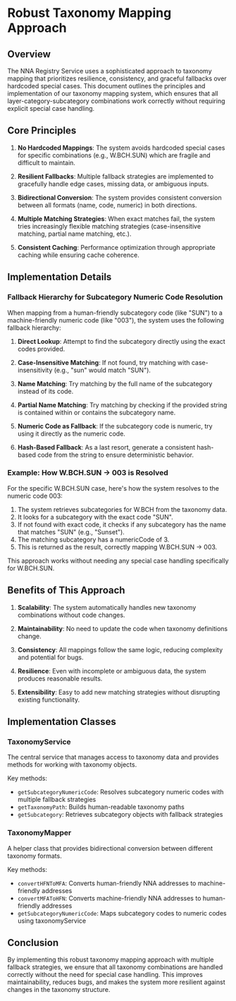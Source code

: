 # Robust Taxonomy Mapping Approach

## Overview

The NNA Registry Service uses a sophisticated approach to taxonomy mapping that prioritizes resilience, consistency, and graceful fallbacks over hardcoded special cases. This document outlines the principles and implementation of our taxonomy mapping system, which ensures that all layer-category-subcategory combinations work correctly without requiring explicit special case handling.

## Core Principles

1. **No Hardcoded Mappings**: The system avoids hardcoded special cases for specific combinations (e.g., W.BCH.SUN) which are fragile and difficult to maintain.

2. **Resilient Fallbacks**: Multiple fallback strategies are implemented to gracefully handle edge cases, missing data, or ambiguous inputs.

3. **Bidirectional Conversion**: The system provides consistent conversion between all formats (name, code, numeric) in both directions.

4. **Multiple Matching Strategies**: When exact matches fail, the system tries increasingly flexible matching strategies (case-insensitive matching, partial name matching, etc.).

5. **Consistent Caching**: Performance optimization through appropriate caching while ensuring cache coherence.

## Implementation Details

### Fallback Hierarchy for Subcategory Numeric Code Resolution

When mapping from a human-friendly subcategory code (like "SUN") to a machine-friendly numeric code (like "003"), the system uses the following fallback hierarchy:

1. **Direct Lookup**: Attempt to find the subcategory directly using the exact codes provided.

2. **Case-Insensitive Matching**: If not found, try matching with case-insensitivity (e.g., "sun" would match "SUN").

3. **Name Matching**: Try matching by the full name of the subcategory instead of its code.

4. **Partial Name Matching**: Try matching by checking if the provided string is contained within or contains the subcategory name.

5. **Numeric Code as Fallback**: If the subcategory code is numeric, try using it directly as the numeric code.

6. **Hash-Based Fallback**: As a last resort, generate a consistent hash-based code from the string to ensure deterministic behavior.

### Example: How W.BCH.SUN → 003 is Resolved

For the specific W.BCH.SUN case, here's how the system resolves to the numeric code 003:

1. The system retrieves subcategories for W.BCH from the taxonomy data.
2. It looks for a subcategory with the exact code "SUN".
3. If not found with exact code, it checks if any subcategory has the name that matches "SUN" (e.g., "Sunset").
4. The matching subcategory has a numericCode of 3.
5. This is returned as the result, correctly mapping W.BCH.SUN → 003.

This approach works without needing any special case handling specifically for W.BCH.SUN.

## Benefits of This Approach

1. **Scalability**: The system automatically handles new taxonomy combinations without code changes.

2. **Maintainability**: No need to update the code when taxonomy definitions change.

3. **Consistency**: All mappings follow the same logic, reducing complexity and potential for bugs.

4. **Resilience**: Even with incomplete or ambiguous data, the system produces reasonable results.

5. **Extensibility**: Easy to add new matching strategies without disrupting existing functionality.

## Implementation Classes

### TaxonomyService

The central service that manages access to taxonomy data and provides methods for working with taxonomy objects.

Key methods:
- `getSubcategoryNumericCode`: Resolves subcategory numeric codes with multiple fallback strategies
- `getTaxonomyPath`: Builds human-readable taxonomy paths
- `getSubcategory`: Retrieves subcategory objects with fallback strategies

### TaxonomyMapper

A helper class that provides bidirectional conversion between different taxonomy formats.

Key methods:
- `convertHFNToMFA`: Converts human-friendly NNA addresses to machine-friendly addresses
- `convertMFAToHFN`: Converts machine-friendly NNA addresses to human-friendly addresses
- `getSubcategoryNumericCode`: Maps subcategory codes to numeric codes using taxonomyService

## Conclusion

By implementing this robust taxonomy mapping approach with multiple fallback strategies, we ensure that all taxonomy combinations are handled correctly without the need for special case handling. This improves maintainability, reduces bugs, and makes the system more resilient against changes in the taxonomy structure.